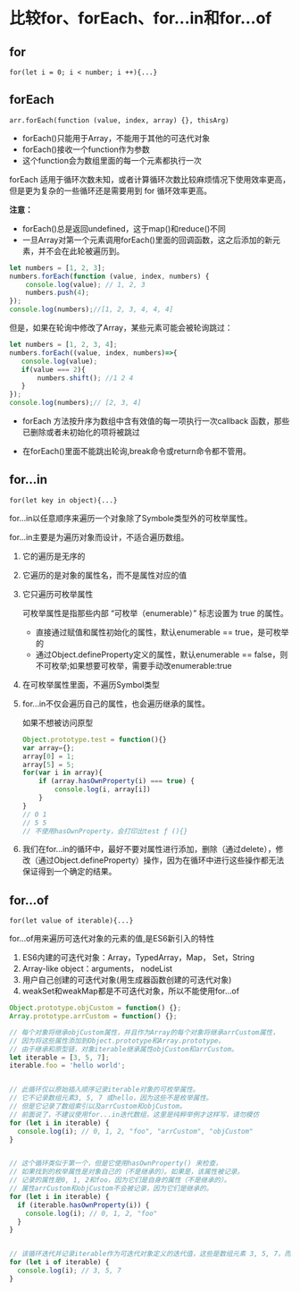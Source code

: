 # 比较for、forEach、for...in和for...of

## for

`for(let i = 0; i < number; i ++){...}`

## forEach

`arr.forEach(function (value, index, array) {}, thisArg)`

- forEach()只能用于Array，不能用于其他的可迭代对象
- forEach()接收一个function作为参数
- 这个function会为数组里面的每一个元素都执行一次

forEach 适用于循环次数未知，或者计算循环次数比较麻烦情况下使用效率更高，但是更为复杂的一些循环还是需要用到 for 循环效率更高。

**注意：**

- forEach()总是返回undefined，这于map()和reduce()不同
- 一旦Array对第一个元素调用forEach()里面的回调函数，这之后添加的新元素，并不会在此轮被遍历到。

```javascript
let numbers = [1, 2, 3];
numbers.forEach(function (value, index, numbers) {
    console.log(value); // 1, 2, 3
    numbers.push(4);
});
console.log(numbers);//[1, 2, 3, 4, 4, 4]
```

但是，如果在轮询中修改了Array，某些元素可能会被轮询跳过：

```javascript
let numbers = [1, 2, 3, 4];
numbers.forEach((value, index, numbers)=>{
   console.log(value);
   if(value === 2){
       numbers.shift(); //1 2 4
   }
});
console.log(numbers);// [2, 3, 4]
```

- forEach 方法按升序为数组中含有效值的每一项执行一次callback 函数，那些已删除或者未初始化的项将被跳过

- 在forEach()里面不能跳出轮询,break命令或return命令都不管用。

## for...in

`for(let key in object){...}`

for...in以任意顺序来遍历一个对象除了Symbole类型外的可枚举属性。

for…in主要是为遍历对象而设计，不适合遍历数组。

1. 它的遍历是无序的
2. 它遍历的是对象的属性名，而不是属性对应的值
3. 它只遍历可枚举属性

    可枚举属性是指那些内部 “可枚举（enumerable）” 标志设置为 true 的属性。

    - 直接通过赋值和属性初始化的属性，默认enumerable == true，是可枚举的
    - 通过Object.defineProperty定义的属性，默认enumerable == false，则不可枚举;如果想要可枚举，需要手动改enumerable:true

4. 在可枚举属性里面，不遍历Symbol类型
5. for...in不仅会遍历自己的属性，也会遍历继承的属性。

    如果不想被访问原型

    ```javascript
    Object.prototype.test = function(){}
    var array={};
    array[0] = 1;
    array[5] = 5;
    for(var i in array){
        if (array.hasOwnProperty(i) === true) {
            console.log(i, array[i])
        }
    }
    // 0 1
    // 5 5
    // 不使用hasOwnProperty，会打印出test ƒ (){}
    ```

6. 我们在for...in的循环中，最好不要对属性进行添加，删除（通过delete），修改（通过Object.defineProperty）操作，因为在循环中进行这些操作都无法保证得到一个确定的结果。

## for...of

`for(let value of iterable){...}`

for...of用来遍历可迭代对象的元素的值,是ES6新引入的特性

1. ES6内建的可迭代对象：Array，TypedArray，Map， Set，String
2. Array-like object：arguments， nodeList
3. 用户自己创建的可迭代对象(用生成器函数创建的可迭代对象)
4. weakSet和weakMap都是不可迭代对象，所以不能使用for...of

```javascript
Object.prototype.objCustom = function() {};
Array.prototype.arrCustom = function() {};

// 每个对象将继承objCustom属性，并且作为Array的每个对象将继承arrCustom属性，
// 因为将这些属性添加到Object.prototype和Array.prototype。
// 由于继承和原型链，对象iterable继承属性objCustom和arrCustom。
let iterable = [3, 5, 7];
iterable.foo = 'hello world';


// 此循环仅以原始插入顺序记录iterable对象的可枚举属性。
// 它不记录数组元素3, 5, 7 或hello，因为这些不是枚举属性。
// 但是它记录了数组索引以及arrCustom和objCustom。
// 前面说了，不建议使用for...in迭代数组，这里是纯粹举例才这样写，请勿模仿
for (let i in iterable) {
  console.log(i); // 0, 1, 2, "foo", "arrCustom", "objCustom"
}


// 这个循环类似于第一个，但是它使用hasOwnProperty() 来检查，
// 如果找到的枚举属性是对象自己的（不是继承的）。如果是，该属性被记录。
// 记录的属性是0, 1, 2和foo，因为它们是自身的属性（不是继承的）。
// 属性arrCustom和objCustom不会被记录，因为它们是继承的。
for (let i in iterable) {
  if (iterable.hasOwnProperty(i)) {
    console.log(i); // 0, 1, 2, "foo"
  }
}


// 该循环迭代并记录iterable作为可迭代对象定义的迭代值，这些是数组元素 3, 5, 7，而不是任何对象的属性。
for (let i of iterable) {
  console.log(i); // 3, 5, 7
}
```
